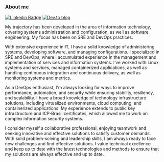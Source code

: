 ### About me
[![Linkedin Badge](https://img.shields.io/badge/-LinkedIn-blue?style=flat-square&logo=Linkedin&logoColor=white&link=https://www.linkedin.com/in/fabianosantosflorentino/)](https://www.linkedin.com/in/fabianosantosflorentino/)
[![Dev.to blog](https://img.shields.io/badge/dev.to-0A0A0A?style=for-the-badge&logo=dev.to&logoColor=white&link=https://dev.to/fabianoflorentino)](https://dev.to/fabianoflorentino)
<!--
**fabianoflorentino/fabianoflorentino** is a ✨ _special_ ✨ repository because its `README.md` (this file) appears on your GitHub profile.

Here are some ideas to get you started:

- 🔭 I’m currently working on ...
- 🌱 I’m currently learning ...
- 👯 I’m looking to collaborate on ...
- 🤔 I’m looking for help with ...
- 💬 Ask me about ...
- 📫 How to reach me: ...
- 😄 Pronouns: ...
- ⚡ Fun fact: ...
-->
My trajectory has been developed in the area of information technology, covering systems administration and configuration, as well as software engineering. My focus has been on SRE and DevOps practices.

With extensive experience in IT, I have a solid knowledge of administering systems, developing software, and managing configurations. I specialized in SRE and DevOps, where I accumulated experience in the management and implementation of services and information systems. I've worked with Linux systems and services, managed containerized applications, as well as handling continuous integration and continuous delivery, as well as monitoring systems and metrics.

As a DevOps enthusiast, I'm always looking for ways to improve performance, automation, and security while ensuring stability, resiliency, and scalability. I have a broad knowledge of technology infrastructure solutions, including virtualized environments, cloud computing, and containerized applications. My experience extends to public key infrastructure and ICP-Brasil certificates, which allowed me to work on complex information security systems.

I consider myself a collaborative professional, enjoying teamwork and seeking innovative and effective solutions to satisfy customer demands. With solid problem-solving and leadership skills, I am always ready to face new challenges and find effective solutions. I value technical excellence and keep up to date with the latest technologies and methods to ensure that my solutions are always effective and up to date.
